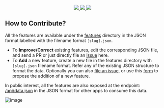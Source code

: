 <p align="center">
  <a aria-label="Substack Newsletter" href="https://canidevtools.substack.com">
    <img src="https://img.shields.io/badge/Substack-Newsletter-ff6719?style=for-the-badge&logo=Substack&labelColor=000">
  </a>
  
  <a aria-label="Twitter" href="https://twitter.com/CanIDevTools">
    <img src="https://img.shields.io/badge/Twitter-Follow-309bf0?style=for-the-badge&logo=Twitter&labelColor=000">
  </a>

  <a aria-label="Buy me Coffee" href="https://www.buymeacoffee.com/pankajparashar">
    <img src="https://img.shields.io/badge/Buy Me Coffee-Follow-ffdd00?style=for-the-badge&logo=BuyMeACoffee&labelColor=000">
  </a>
</p>

## How to Contribute?

All the features are available under the [features](https://github.com/pankajparashar/canidev.tools/tree/master/features) directory in the JSON format labelled with the filename format `[slug].json`. 

- To **Improve/Correct** existing features, edit the corresponding JSON file, and send a PR or just directly file an [Issue](https://github.com/pankajparashar/canidev.tools/issues/new) here.
- To **Add** a new feature, create a new file in the features directory with `[slug].json` filename format. Refer any of the existing JSON structure to format the data. Optionally you can also [file an issue](https://github.com/pankajparashar/canidev.tools/issues/new), or use this [form](https://tally.so/r/3XxGGP) to propose the addition of a new feature.

In public interest, all the features are also exposed at the endpoint: [/api/data.json](https://www.canidev.tools/api/data.json) in the JSON format for other apps to consume this data.

![image](https://res.cloudinary.com/canidevtools/image/upload/v1657885902/og-image_ujdcm3.png)
